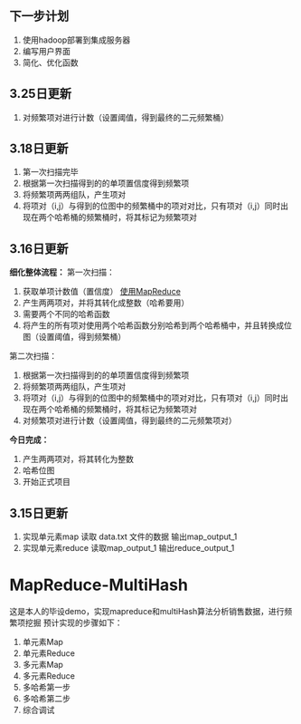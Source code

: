 ## 下一步计划
1. 使用hadoop部署到集成服务器
2. 编写用户界面
3. 简化、优化函数

## 3.25日更新
1. 对频繁项对进行计数（设置阈值，得到最终的二元频繁桶）

## 3.18日更新
1. 第一次扫描完毕
2. 根据第一次扫描得到的的单项置信度得到频繁项
3. 将频繁项两两组队，产生项对
4. 将项对（i,j）与得到的位图中的频繁桶中的项对对比，只有项对（i,j）同时出现在两个哈希桶的频繁桶时，将其标记为频繁项对

## 3.16日更新
**细化整体流程：**
第一次扫描：
1. 获取单项计数值（置信度） [使用MapReduce](Map.py+Reduce.py)
2. 产生两两项对，并将其转化成整数（哈希要用）
3. 需要两个不同的哈希函数
4. 将产生的所有项对使用两个哈希函数分别哈希到两个哈希桶中，并且转换成位图（设置阈值，得到频繁桶）

第二次扫描：
1. 根据第一次扫描得到的的单项置信度得到频繁项
2. 将频繁项两两组队，产生项对
3. 将项对（i,j）与得到的位图中的频繁桶中的项对对比，只有项对（i,j）同时出现在两个哈希桶的频繁桶时，将其标记为频繁项对
4. 对频繁项对进行计数（设置阈值，得到最终的二元频繁项对）

**今日完成：**
1. 产生两两项对，将其转化为整数
2. 哈希位图
3. 开始正式项目

## 3.15日更新
1. 实现单元素map
    读取 data.txt 文件的数据
    输出map_output_1
2. 实现单元素reduce
    读取map_output_1
    输出reduce_output_1


# MapReduce-MultiHash
这是本人的毕设demo，实现mapreduce和multiHash算法分析销售数据，进行频繁项挖掘
预计实现的步骤如下：
1. 单元素Map
2. 单元素Reduce
3. 多元素Map
4. 多元素Reduce
5. 多哈希第一步
6. 多哈希第二步
7. 综合调试

